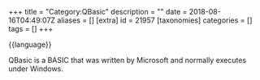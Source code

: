 +++
title = "Category:QBasic"
description = ""
date = 2018-08-16T04:49:07Z
aliases = []
[extra]
id = 21957
[taxonomies]
categories = []
tags = []
+++

{{language}}

QBasic is a BASIC that was written by Microsoft and normally executes under Windows.
